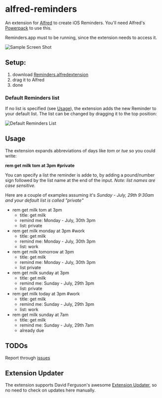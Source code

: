 alfred-reminders
================

An extension for [Alfred](http://www.alfredapp.com/) to create iOS Reminders. You'll need Alfred's 
[Powerpack](http://www.alfredapp.com/powerpack/) to use this. 

Reminders.app must to be running, since the extension needs to access it.

![Sample Screen Shot](https://github.com/downloads/dlinsin/alfred-reminders/ml_reminder_screen_shot.png)

## Setup:

1. download [Reminders.alfredextension](https://github.com/downloads/dlinsin/alfred-reminders/Reminders-2.0-beta2.alfredextension)
1. drag it to Alfred
1. done

### Default Reminders list

If no list is specified (see [Usage](https://github.com/dlinsin/alfred-reminders#usage)), the extension adds the new Reminder to your default list. 
The list can be changed by dragging it to the top position:

![Default Reminders List](https://github.com/downloads/dlinsin/alfred-reminders/setup_default_list.png)

## Usage

The extension expands abbreviations of days like _tom_ or _tue_ so you could write:

__rem get milk tom at 3pm #private__

You can specify a list the reminder is adde to, by adding a pound/number sign followed by 
the list name at the end of the input. _Note: list names are case sensitive._

Here are a couple of examples assuming it's _Sunday - July, 29th 9:30am and your default list is called "private"_

* rem get milk tom at 3pm
  * title: get milk
  * remind me: Monday - July, 30th 3pm
  * list: private
* rem get milk monday at 3pm #work
  * title: get milk
  * remind me: Monday - July, 30th 3pm
  * list: work
* rem get milk tomorrow at 3pm
  * title: get milk
  * remind me: Monday - July, 30th 3pm
  * list private
* rem get milk sunday at 3pm
  * title: get milk
  * remind me: Sunday - July, 29th 3pm
  * list: private
* rem get milk today at 3pm #work
  * title: get milk
  * remind me: Sunday - July, 29th 3pm
  * list: work 
* rem get milk sunday at 7am
  * title: get milk
  * remind me: Sunday - July, 29th 7am
  * already due

## TODOs

Report through [issues](https://github.com/dlinsin/alfred-reminders/issues)

## Extension Updater

The extension supports David Ferguson's awesome [Extension Updater](http://jdfwarrior.tumblr.com/updater), 
so no need to check on updates here manually. 
